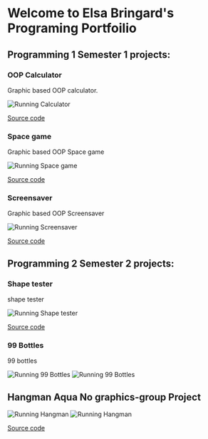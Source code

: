 # Welcome to Elsa Bringard's Programing Portfoilio

## Programming 1 Semester 1 projects:

### OOP Calculator

Graphic based OOP calculator.

![Running Calculator](https://github.com/elsabringard/programing1portfolio/blob/gh-pages/images/calc.png?raw=true)


[Source code](https://github.com/elsabringard/programing1portfolio/tree/gh-pages/src/Calculator)

### Space game

Graphic based OOP Space game

![Running Space game](https://github.com/elsabringard/programing1portfolio/blob/gh-pages/images/space.png?raw=true)


[Source code](https://github.com/elsabringard/programing1portfolio/tree/gh-pages/src/SpaceGame)

### Screensaver
Graphic based OOP Screensaver

![Running Screensaver](https://github.com/elsabringard/programing1portfolio/blob/gh-pages/images/screen.png?raw=true)


[Source code](https://github.com/elsabringard/programing1portfolio/blob/gh-pages/src/Screensaver/ScreenSaver.pde)

## Programming 2 Semester 2 projects:

### Shape tester 
shape tester

![Running Shape tester](https://github.com/elsabringard/programing1portfolio/blob/gh-pages/images/shape.png?raw=true)


[Source code](https://github.com/elsabringard/programing1portfolio/tree/gh-pages/src/ShapeTester)

### 99 Bottles
99 bottles

![Running 99 Bottles](https://github.com/elsabringard/programing1portfolio/blob/gh-pages/images/startbottles.png?raw=true)
![Running 99 Bottles](https://github.com/elsabringard/programing1portfolio/blob/gh-pages/images/endbottles.png?raw=true)



## Hangman Aqua No graphics-group Project
![Running Hangman](https://github.com/elsabringard/programing1portfolio/blob/gh-pages/images/graphicsno.png?raw=true)
![Running Hangman](https://github.com/elsabringard/programing1portfolio/blob/gh-pages/images/nographicshangman.png?raw=true)

[Source code](https://github.com/elsabringard/programing1portfolio/tree/gh-pages/src/hangman-aqua2)


